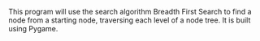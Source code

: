 This program will use the search algorithm Breadth First Search to find a node from a starting node, traversing each level of a node tree.
It is built using Pygame.
